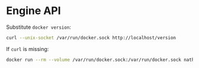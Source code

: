 # Engine API

Substitute `docker version`:

```bash
curl --unix-socket /var/run/docker.sock http://localhost/version
```

If `curl` is missing:

```bash
docker run --rm --volume /var/run/docker.sock:/var/run/docker.sock nathanleclaire/curl curl -s --unix-socket /var/run/docker.sock http://localhost/version
```